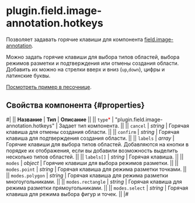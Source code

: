 # plugin.field.image-annotation.hotkeys

Позволяет задавать горячие клавиши для компонента [field.image-annotation](field.image-annotation.md).

Можно задать горячие клавиши для выбора типов областей, выбора режимов разметки и подтверждения или отмены создания области. Добавить их можно на стрелки вверх и вниз (`up`,`down`), цифры и латинские буквы.

[Посмотреть пример в песочнице](https://clck.ru/TSC6f).

## Свойства компонента {#properties}

#|
|| **Название** | **Тип** | **Описание** ||
|| `type`<span style="color: red">\*</span> | "plugin.field.image-annotation.hotkeys" | Задает тип компонента. ||
|| `cancel` | _string_ | Горячая клавиша для отмены создания области. ||
|| `confirm` | _string_ | Горячая клавиша для подтверждения создания области. ||
|| `labels` | _array_ | Горячие клавиши для выбора типов областей. Добавляются на кнопки в порядке их отображения, если вы добавили возможность выделить несколько типов областей. ||
|| `labels[]` | _string_ | Горячая клавиша. ||
|| `modes` | _object_ | Горячие клавиши для выбора режимов разметки. ||
|| `modes.point` | _string_ | Горячая клавиша для режима разметки точками. ||
|| `modes.polygon` | _string_ | Горячая клавиша для режима разметки многоугольниками. ||
|| `modes.rectangle` | _string_ | Горячая клавиша для режима разметки прямоугольниками. ||
|| `modes.select` | _string_ | Горячая клавиша для режима выбора фигур и точек. ||
|#
